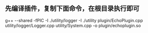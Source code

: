 ## 先编译插件，复制下面命令，在根目录执行即可
g++ --shared -fPIC -I ./utility/logger -I ./utility plugin/EchoPlugin.cpp utility/logger/Logger.cpp utility/System.cpp -o  plugin/echoplugin.so